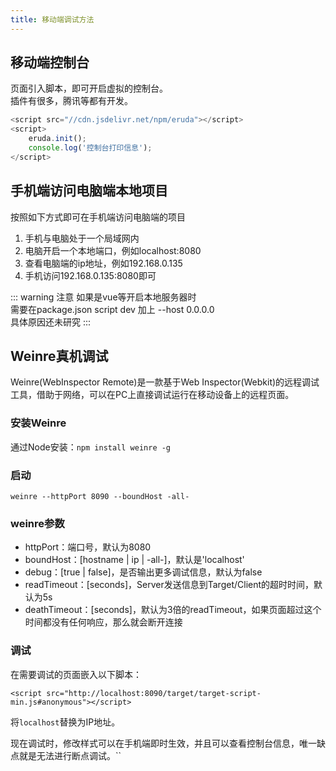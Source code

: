 ```yaml
---
title: 移动端调试方法
---
```

## 移动端控制台
页面引入脚本，即可开启虚拟的控制台。  
插件有很多，腾讯等都有开发。  

```js
<script src="//cdn.jsdelivr.net/npm/eruda"></script>
<script>
    eruda.init();
    console.log('控制台打印信息');
</script>
```

## 手机端访问电脑端本地项目
按照如下方式即可在手机端访问电脑端的项目
1. 手机与电脑处于一个局域网内
2. 电脑开启一个本地端口，例如localhost:8080
3. 查看电脑端的ip地址，例如192.168.0.135
4. 手机访问192.168.0.135:8080即可

::: warning 注意
如果是vue等开启本地服务器时  
需要在package.json script dev 加上 --host 0.0.0.0  
具体原因还未研究
:::



## Weinre真机调试

Weinre(WebInspector Remote)是一款基于Web Inspector(Webkit)的远程调试工具，借助于网络，可以在PC上直接调试运行在移动设备上的远程页面。

### 安装Weinre

通过Node安装：`npm install weinre -g`

### 启动

`weinre --httpPort 8090 --boundHost -all-`

### weinre参数

* httpPort：端口号，默认为8080
* boundHost：[hostname | ip | -all-]，默认是'localhost'
* debug：[true | false]，是否输出更多调试信息，默认为false
* readTimeout：[seconds]，Server发送信息到Target/Client的超时时间，默认为5s
* deathTimeout：[seconds]，默认为3倍的readTimeout，如果页面超过这个时间都没有任何响应，那么就会断开连接

### 调试

在需要调试的页面嵌入以下脚本：

`<script src="http://localhost:8090/target/target-script-min.js#anonymous"></script>`

将`localhost`替换为IP地址。

现在调试时，修改样式可以在手机端即时生效，并且可以查看控制台信息，唯一缺点就是无法进行断点调试。``